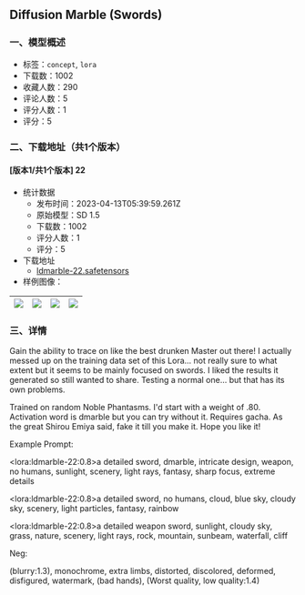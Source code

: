 ## Diffusion Marble (Swords)
### 一、模型概述

- 标签：`concept`, `lora`
- 下载数：1002
- 收藏人数：290
- 评论人数：5
- 评分人数：1
- 评分：5

### 二、下载地址（共1个版本）

#### [版本1/共1个版本] 22

- 统计数据
  - 发布时间：2023-04-13T05:39:59.261Z
  - 原始模型：SD 1.5
  - 下载数：1002
  - 评分人数：1
  - 评分：5
- 下载地址
  - [ldmarble-22.safetensors](https://civitai.com/api/download/models/44333)
- 样例图像：

| <img src="https://image.civitai.com/xG1nkqKTMzGDvpLrqFT7WA/8aa69cb0-85e6-4906-6763-836a59481700/width=450/483523.jpeg" /> | <img src="https://image.civitai.com/xG1nkqKTMzGDvpLrqFT7WA/9454ddf5-dd58-42bc-5f5f-22777cebea00/width=450/483524.jpeg" /> | <img src="https://image.civitai.com/xG1nkqKTMzGDvpLrqFT7WA/1be2d218-7628-4263-a3c9-534e38c61500/width=450/483532.jpeg" /> | <img src="https://image.civitai.com/xG1nkqKTMzGDvpLrqFT7WA/ec973e82-6c55-4725-b767-49cd2f69ba00/width=450/483587.jpeg" /> |
| ---- | ---- | ---- | ---- |


### 三、详情
<p>Gain the ability to trace on like the best drunken Master out there! I actually messed up on the training data set of this Lora... not really sure to what extent but it seems to be mainly focused on swords. I liked the results it generated so still wanted to share. Testing a normal one... but that has its own problems. </p><p></p><p>Trained on random Noble Phantasms. I'd start with a weight of .80. Activation word is dmarble but you can try without it. Requires gacha. As the great Shirou Emiya said, fake it till you make it. Hope you like it!</p><p></p><p>Example Prompt:</p><p>&lt;lora:ldmarble-22:0.8&gt;a detailed sword, dmarble, intricate design, weapon, no humans, sunlight, scenery, light rays, fantasy, sharp focus, extreme details</p><p></p><p> &lt;lora:ldmarble-22:0.8&gt;a detailed sword, no humans, cloud, blue sky, cloudy sky, scenery, light particles, fantasy, rainbow</p><p></p><p> &lt;lora:ldmarble-22:0.8&gt;a detailed weapon sword, sunlight, cloudy sky, grass, nature, scenery, light rays, rock, mountain, sunbeam, waterfall, cliff</p><p></p><p>Neg:</p><p>(blurry:1.3), monochrome, extra limbs, distorted, discolored, deformed, disfigured, watermark, (bad hands), (Worst quality, low quality:1.4)</p>